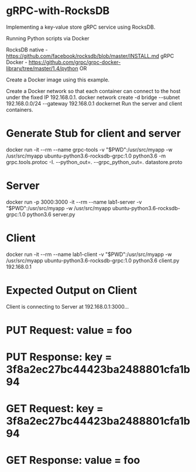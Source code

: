 # gRPC-with-RocksDB
Implementing a key-value store gRPC service using RocksDB.

Running Python scripts via Docker

RocksDB native - https://github.com/facebook/rocksdb/blob/master/INSTALL.md
gRPC Docker - https://github.com/grpc/grpc-docker-library/tree/master/1.4/python
OR

Create a Docker image using this example.

Create a Docker network so that each container can connect to the host under the fixed IP 192.168.0.1.
docker network create -d bridge --subnet 192.168.0.0/24 --gateway 192.168.0.1 dockernet
Run the server and client containers.
# Generate Stub for client and server
docker run -it --rm --name grpc-tools -v "$PWD":/usr/src/myapp -w /usr/src/myapp ubuntu-python3.6-rocksdb-grpc:1.0 python3.6 -m grpc.tools.protoc -I. --python_out=. --grpc_python_out=. datastore.proto


# Server
docker run -p 3000:3000 -it --rm --name lab1-server -v "$PWD":/usr/src/myapp -w /usr/src/myapp ubuntu-python3.6-rocksdb-grpc:1.0 python3.6 server.py

# Client
docker run -it --rm --name lab1-client -v "$PWD":/usr/src/myapp -w /usr/src/myapp ubuntu-python3.6-rocksdb-grpc:1.0 python3.6 client.py 192.168.0.1


# Expected Output on Client

Client is connecting to Server at 192.168.0.1:3000...
# PUT Request: value = foo
# PUT Response: key = 3f8a2ec27bc44423ba2488801cfa1b94
# GET Request: key = 3f8a2ec27bc44423ba2488801cfa1b94
# GET Response: value = foo
